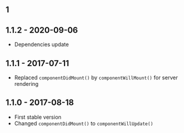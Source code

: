 ## 1
## 1.1.2 - 2020-09-06
- Dependencies update

## 1.1.1 - 2017-07-11
- Replaced `componentDidMount()` by `componentWillMount()` for server rendering

## 1.1.0 - 2017-08-18
- First stable version
- Changed `componentDidMount()` to `componentWillUpdate()`
